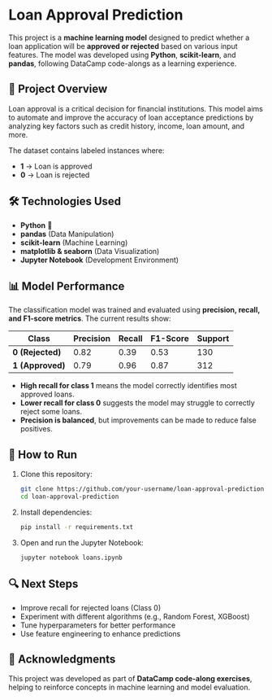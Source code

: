 
# Loan Approval Prediction

This project is a **machine learning model** designed to predict whether a loan application will be **approved or rejected** based on various input features. The model was developed using **Python**, **scikit-learn**, and **pandas**, following DataCamp code-alongs as a learning experience.

## 📌 Project Overview

Loan approval is a critical decision for financial institutions. This model aims to automate and improve the accuracy of loan acceptance predictions by analyzing key factors such as credit history, income, loan amount, and more.

The dataset contains labeled instances where:
- **1** → Loan is approved  
- **0** → Loan is rejected  

## 🛠 Technologies Used

- **Python** 🐍  
- **pandas** (Data Manipulation)  
- **scikit-learn** (Machine Learning)  
- **matplotlib & seaborn** (Data Visualization)  
- **Jupyter Notebook** (Development Environment)

## 📊 Model Performance

The classification model was trained and evaluated using **precision, recall, and F1-score metrics**. The current results show:

| Class | Precision | Recall | F1-Score | Support |
|-------|-----------|--------|----------|---------|
| **0 (Rejected)** | 0.82 | 0.39 | 0.53 | 130 |
| **1 (Approved)** | 0.79 | 0.96 | 0.87 | 312 |

- **High recall for class 1** means the model correctly identifies most approved loans.  
- **Lower recall for class 0** suggests the model may struggle to correctly reject some loans.  
- **Precision is balanced**, but improvements can be made to reduce false positives.

## 🚀 How to Run

1. Clone this repository:
   ```bash
   git clone https://github.com/your-username/loan-approval-prediction.git
   cd loan-approval-prediction
   ```
2. Install dependencies:
   ```bash
   pip install -r requirements.txt
   ```
3. Open and run the Jupyter Notebook:
   ```bash
   jupyter notebook loans.ipynb
   ```

## 🔍 Next Steps

- Improve recall for rejected loans (Class 0)  
- Experiment with different algorithms (e.g., Random Forest, XGBoost)  
- Tune hyperparameters for better performance  
- Use feature engineering to enhance predictions  

## 📌 Acknowledgments

This project was developed as part of **DataCamp code-along exercises**, helping to reinforce concepts in machine learning and model evaluation.
